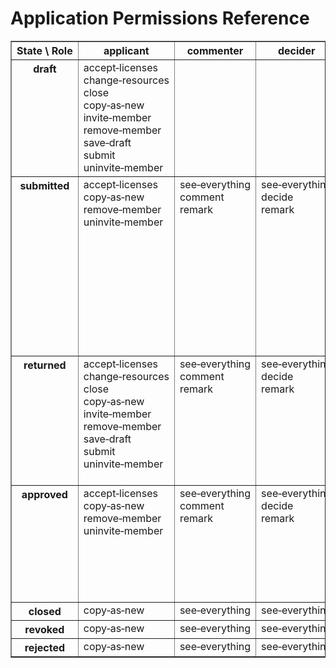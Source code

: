 # Application Permissions Reference

<table border="1">
    <tr>
        <th>State \ Role</th>
        <th>applicant</th>
        <th>commenter</th>
        <th>decider</th>
        <th>everyone‑else</th>
        <th>handler</th>
        <th>member</th>
        <th>past‑commenter</th>
        <th>past‑decider</th>
        <th>reporter</th>
    </tr>
    <tr>
        <th valign="top">draft</th>
        <td valign="top">
            <!-- role: applicant -->
            <div>accept‑licenses</div>
            <div>change‑resources</div>
            <div>close</div>
            <div>copy‑as‑new</div>
            <div>invite‑member</div>
            <div>remove‑member</div>
            <div>save‑draft</div>
            <div>submit</div>
            <div>uninvite‑member</div>
        </td>
        <td valign="top">
            <!-- role: commenter -->
        </td>
        <td valign="top">
            <!-- role: decider -->
        </td>
        <td valign="top">
            <!-- role: everyone-else -->
            <div>accept‑invitation</div>
        </td>
        <td valign="top">
            <!-- role: handler -->
        </td>
        <td valign="top">
            <!-- role: member -->
            <div>accept‑licenses</div>
            <div>copy‑as‑new</div>
        </td>
        <td valign="top">
            <!-- role: past-commenter -->
        </td>
        <td valign="top">
            <!-- role: past-decider -->
        </td>
        <td valign="top">
            <!-- role: reporter -->
            <div>see‑everything</div>
        </td>
    </tr>
    <tr>
        <th valign="top">submitted</th>
        <td valign="top">
            <!-- role: applicant -->
            <div>accept‑licenses</div>
            <div>copy‑as‑new</div>
            <div>remove‑member</div>
            <div>uninvite‑member</div>
        </td>
        <td valign="top">
            <!-- role: commenter -->
            <div>see‑everything</div>
            <div>comment</div>
            <div>remark</div>
        </td>
        <td valign="top">
            <!-- role: decider -->
            <div>see‑everything</div>
            <div>decide</div>
            <div>remark</div>
        </td>
        <td valign="top">
            <!-- role: everyone-else -->
            <div>accept‑invitation</div>
        </td>
        <td valign="top">
            <!-- role: handler -->
            <div>see‑everything</div>
            <div>add‑licenses</div>
            <div>add‑member</div>
            <div>approve</div>
            <div>change‑resources</div>
            <div>close</div>
            <div>invite‑member</div>
            <div>reject</div>
            <div>remark</div>
            <div>remove‑member</div>
            <div>request‑comment</div>
            <div>request‑decision</div>
            <div>return</div>
            <div>uninvite‑member</div>
        </td>
        <td valign="top">
            <!-- role: member -->
            <div>accept‑licenses</div>
            <div>copy‑as‑new</div>
        </td>
        <td valign="top">
            <!-- role: past-commenter -->
            <div>see‑everything</div>
            <div>remark</div>
        </td>
        <td valign="top">
            <!-- role: past-decider -->
            <div>see‑everything</div>
            <div>remark</div>
        </td>
        <td valign="top">
            <!-- role: reporter -->
            <div>see‑everything</div>
        </td>
    </tr>
    <tr>
        <th valign="top">returned</th>
        <td valign="top">
            <!-- role: applicant -->
            <div>accept‑licenses</div>
            <div>change‑resources</div>
            <div>close</div>
            <div>copy‑as‑new</div>
            <div>invite‑member</div>
            <div>remove‑member</div>
            <div>save‑draft</div>
            <div>submit</div>
            <div>uninvite‑member</div>
        </td>
        <td valign="top">
            <!-- role: commenter -->
            <div>see‑everything</div>
            <div>comment</div>
            <div>remark</div>
        </td>
        <td valign="top">
            <!-- role: decider -->
            <div>see‑everything</div>
            <div>decide</div>
            <div>remark</div>
        </td>
        <td valign="top">
            <!-- role: everyone-else -->
            <div>accept‑invitation</div>
        </td>
        <td valign="top">
            <!-- role: handler -->
            <div>see‑everything</div>
            <div>add‑licenses</div>
            <div>add‑member</div>
            <div>change‑resources</div>
            <div>close</div>
            <div>invite‑member</div>
            <div>remark</div>
            <div>remove‑member</div>
            <div>request‑comment</div>
            <div>uninvite‑member</div>
        </td>
        <td valign="top">
            <!-- role: member -->
            <div>accept‑licenses</div>
            <div>copy‑as‑new</div>
        </td>
        <td valign="top">
            <!-- role: past-commenter -->
            <div>see‑everything</div>
            <div>remark</div>
        </td>
        <td valign="top">
            <!-- role: past-decider -->
            <div>see‑everything</div>
            <div>remark</div>
        </td>
        <td valign="top">
            <!-- role: reporter -->
            <div>see‑everything</div>
        </td>
    </tr>
    <tr>
        <th valign="top">approved</th>
        <td valign="top">
            <!-- role: applicant -->
            <div>accept‑licenses</div>
            <div>copy‑as‑new</div>
            <div>remove‑member</div>
            <div>uninvite‑member</div>
        </td>
        <td valign="top">
            <!-- role: commenter -->
            <div>see‑everything</div>
            <div>comment</div>
            <div>remark</div>
        </td>
        <td valign="top">
            <!-- role: decider -->
            <div>see‑everything</div>
            <div>decide</div>
            <div>remark</div>
        </td>
        <td valign="top">
            <!-- role: everyone-else -->
            <div>accept‑invitation</div>
        </td>
        <td valign="top">
            <!-- role: handler -->
            <div>see‑everything</div>
            <div>add‑member</div>
            <div>change‑resources</div>
            <div>close</div>
            <div>invite‑member</div>
            <div>remark</div>
            <div>remove‑member</div>
            <div>revoke</div>
            <div>uninvite‑member</div>
        </td>
        <td valign="top">
            <!-- role: member -->
            <div>accept‑licenses</div>
            <div>copy‑as‑new</div>
        </td>
        <td valign="top">
            <!-- role: past-commenter -->
            <div>see‑everything</div>
            <div>remark</div>
        </td>
        <td valign="top">
            <!-- role: past-decider -->
            <div>see‑everything</div>
            <div>remark</div>
        </td>
        <td valign="top">
            <!-- role: reporter -->
            <div>see‑everything</div>
        </td>
    </tr>
    <tr>
        <th valign="top">closed</th>
        <td valign="top">
            <!-- role: applicant -->
            <div>copy‑as‑new</div>
        </td>
        <td valign="top">
            <!-- role: commenter -->
            <div>see‑everything</div>
        </td>
        <td valign="top">
            <!-- role: decider -->
            <div>see‑everything</div>
        </td>
        <td valign="top">
            <!-- role: everyone-else -->
        </td>
        <td valign="top">
            <!-- role: handler -->
            <div>see‑everything</div>
        </td>
        <td valign="top">
            <!-- role: member -->
            <div>copy‑as‑new</div>
        </td>
        <td valign="top">
            <!-- role: past-commenter -->
            <div>see‑everything</div>
        </td>
        <td valign="top">
            <!-- role: past-decider -->
            <div>see‑everything</div>
        </td>
        <td valign="top">
            <!-- role: reporter -->
            <div>see‑everything</div>
        </td>
    </tr>
    <tr>
        <th valign="top">revoked</th>
        <td valign="top">
            <!-- role: applicant -->
            <div>copy‑as‑new</div>
        </td>
        <td valign="top">
            <!-- role: commenter -->
            <div>see‑everything</div>
        </td>
        <td valign="top">
            <!-- role: decider -->
            <div>see‑everything</div>
        </td>
        <td valign="top">
            <!-- role: everyone-else -->
        </td>
        <td valign="top">
            <!-- role: handler -->
            <div>see‑everything</div>
        </td>
        <td valign="top">
            <!-- role: member -->
            <div>copy‑as‑new</div>
        </td>
        <td valign="top">
            <!-- role: past-commenter -->
            <div>see‑everything</div>
        </td>
        <td valign="top">
            <!-- role: past-decider -->
            <div>see‑everything</div>
        </td>
        <td valign="top">
            <!-- role: reporter -->
            <div>see‑everything</div>
        </td>
    </tr>
    <tr>
        <th valign="top">rejected</th>
        <td valign="top">
            <!-- role: applicant -->
            <div>copy‑as‑new</div>
        </td>
        <td valign="top">
            <!-- role: commenter -->
            <div>see‑everything</div>
        </td>
        <td valign="top">
            <!-- role: decider -->
            <div>see‑everything</div>
        </td>
        <td valign="top">
            <!-- role: everyone-else -->
        </td>
        <td valign="top">
            <!-- role: handler -->
            <div>see‑everything</div>
        </td>
        <td valign="top">
            <!-- role: member -->
            <div>copy‑as‑new</div>
        </td>
        <td valign="top">
            <!-- role: past-commenter -->
            <div>see‑everything</div>
        </td>
        <td valign="top">
            <!-- role: past-decider -->
            <div>see‑everything</div>
        </td>
        <td valign="top">
            <!-- role: reporter -->
            <div>see‑everything</div>
        </td>
    </tr>
</table>